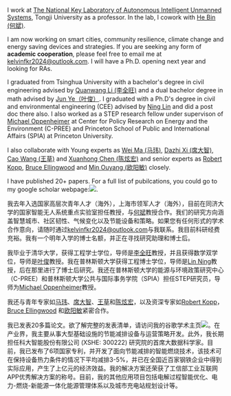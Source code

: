 
I work at [The National Key Laboratory of Autonomous Intelligent Unmanned Systems](https://srias.tongji.edu.cn/main.htm), Tongji University as a professor. In the lab, I cowork with [He Bin (何斌)](https://robot.tongji.edu.cn).

I am now working on smart cities, community resilience, climate change and energy saving devices and strategies. If you are seeking any form of **academic cooperation**, please feel free to email me at [kelvinfkr2024@outlook.com](mailto:kelvinfkr2024@outlook.com). I will have a Ph.D. opening next year and looking for RAs. 

I graduated from Tsinghua University with a bachelor's degree in civil engineering advised by [Quanwang Li (李全旺)](https://www.civil.tsinghua.edu.cn/ce/info/1134/1862.htm) and a dual bachelor degree in math advised by [Jun Ye（叶俊）](https://math.tsinghua.edu.cn/info/1099/1746.htm). I graduated with a Ph.D's degree in civil and environmental engineering (CEE) advised by [Ning Lin](https://cee.princeton.edu/people/ning-lin) and did a post doc there also. I also worked as a STEP research fellow under supervison of [Michael Oppenheimer](https://scholar.princeton.edu/oppenheimer) at Center for Policy Research on Energy and the Environment (C-PREE) and Princeton School of Public and International Affairs (SPIA) at Princeton University.

I also collaborate with Young experts as [Wei Ma (马玮)](https://www.polyu.edu.hk/cee/people/academic-staff/dr-wei-ma/), [Dazhi Xi (席大智)](https://scholar.google.com/citations?user=j69OYfEAAAAJ&hl=en&oi=ao), [Cao Wang (王草)](https://scholar.google.com/citations?user=2VZIB58AAAAJ) and [Xuanhong Chen (陈炫宏)](https://scholar.google.com/citations?user=UuCqlfEAAAAJ) and senior experts as [Robert Kopp](https://scholar.google.com/citations?user=ceifbhUAAAAJ), [Bruce Ellingwood](https://www.engr.colostate.edu/ce/bruce-ellingwood/) and [Min Ouyang (欧阳敏)](https://scholar.google.com/citations?user=1QNTooQAAAAJ) closely. 

I have published 20+ papers. For a full list of pubilcations, you could go to my google scholar webpage:<a href='https://scholar.google.com/citations?user=4N5hE8YAAAAJ'><img src="https://img.shields.io/endpoint?logo=Google%20Scholar&url=https%3A%2F%2Fcdn.jsdelivr.net%2Fgh%2Fkelvinfkr%2Fkelvinfkr.github.io@google-scholar-stats%2Fgs_data_shieldsio.json&labelColor=f6f6f6&color=9cf&style=flat&label=citations"></a>.



我去年入选国家高层次青年人才（海外），上海市领军人才（海外），目前在同济大学的国家智能无人系统重点实验室担任教授，与[何斌](https://robot.tongji.edu.cn)教授合作。我们的研究方向涵盖智慧城市、社区韧性、气候变化以及节能设备和策略。如果您有任何形式的学术合作意向，请随时通过[kelvinfkr2024@outlook.com](mailto:kelvinfkr2024@outlook.com)与我联系。我目前科研经费充裕。我有一个明年入学的博士名额，并正在寻找研究助理和博士后。

我毕业于清华大学，获得工程学士学位，导师是[李全旺](https://www.civil.tsinghua.edu.cn/ce/info/1134/1862.htm)教授，并且获得数学双学位，导师是[叶俊](https://math.tsinghua.edu.cn/info/1099/1746.htm)教授。我在普林斯顿大学获得工程博士学位，导师是[Lin Ning](https://cee.princeton.edu/people/ning-lin)教授，后在那里进行了博士后研究。我还在普林斯顿大学的能源与环境政策研究中心（C-PREE）和普林斯顿大学公共与国际事务学院（SPIA）担任STEP研究员，导师为[Michael Oppenheimer](https://scholar.princeton.edu/oppenheimer)教授。

我还与青年专家如[马玮](https://www.polyu.edu.hk/cee/people/academic-staff/dr-wei-ma/)、[席大智](https://scholar.google.com/citations?user=j69OYfEAAAAJ&hl=en&oi=ao)、[王草](https://scholar.google.com/citations?user=2VZIB58AAAAJ)和[陈炫宏](https://scholar.google.com/citations?user=UuCqlfEAAAAJ)，以及资深专家如[Robert Kopp](https://scholar.google.com/citations?user=ceifbhUAAAAJ)，[Bruce Ellingwood](https://www.engr.colostate.edu/ce/bruce-ellingwood/) 和[欧阳敏](https://scholar.google.com/citations?user=1QNTooQAAAAJ)紧密合作。

我已发表20多篇论文。欲了解完整的发表清单，请访问我的谷歌学术主页<a href='https://scholar.google.com/citations?user=4N5hE8YAAAAJ'><img src="https://img.shields.io/endpoint?logo=Google%20Scholar&url=https%3A%2F%2Fcdn.jsdelivr.net%2Fgh%2Fkelvinfkr%2Fkelvinfkr.github.io@google-scholar-stats%2Fgs_data_shieldsio.json&labelColor=f6f6f6&color=9cf&style=flat&label=citations"></a>。在产业界，我主要从事大型基础设施的节能减排设备与运营策略开发。此外，我长期担任科大智能股份有限公司 (XSHE: 300222) 研究院的首席大数据科学家。目前，我已发布了6项国家专利，并开发了面向节能减排的智能燃烧技术，该技术可在保持设备热力条件的情况下平均减排3-5%，并已在全国近百家钢铁企业中得到实际应用，产生了上亿元的经济效益。我的解决方案还荣获了工信部工业互联网APP优秀解决方案的称号。目前，我的其他应用项目包括电解过程智能优化、电力-燃烧-新能源一体化能源管理体系以及城市充电站规划设计等。
